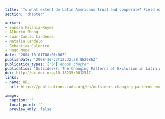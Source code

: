 ```yaml
---
title: 'To what extent do Latin Americans trust and cooperate? Field experiments on social exclusion in six Latin American Countries'
section: 'chapter'

authors:
- Sandra Polania-Reyes
- Alberto Chong
- Juan-Camilo Cardenas
- Natalia Candelo
- Sebastian Calonico
- Hugo Nopo
date: '2008-10-01T00:00:00Z'
publishDate: '2008-10-23T12:32:28.862986Z'
publication_types: ["6"] #book chapter
publication: 'Outsiders?: The Changing Patterns of Exclusion in Latin America and the Caribbean. Economic and Social Progress in Latin America. 2008 Report'
doi: http://dx.doi.org/10.18235/0012517
links:
- name: URL
  url: https://publications.iadb.org/en/outsiders-changing-patterns-exclusion-latin-america-and-caribbean-economic-and-social-progress

image:
  caption: ''
  focal_point: ''
  preview_only: false
---
```

